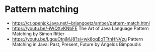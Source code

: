 # Pattern matching

- https://cr.openjdk.java.net/~briangoetz/amber/pattern-match.html
- https://youtu.be/-iWQXvKNbFE The Art of Java Language Pattern Matching by Simon Ritter
- https://youtu.be/LgquOtnjMJ8?si=wk8oqEoTTthHNVzu  Pattern Matching in Java: Past, Present, Future by Angelos Bimpoudis  

